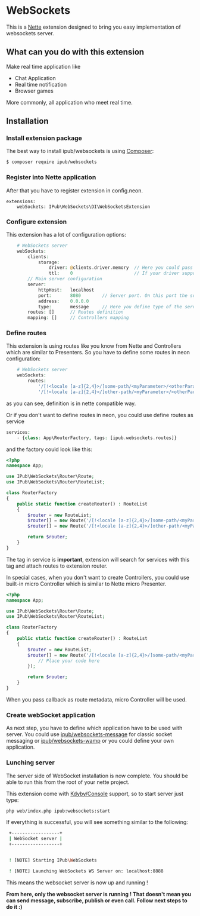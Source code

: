 # WebSockets

This is a [Nette](http://nette.org/) extension designed to bring you easy implementation of websockets server.

## What can you do with this extension

Make real time application like

* Chat Application
* Real time notification
* Browser games

More commonly, all application who meet real time.

## Installation

### Install extension package

The best way to install ipub/websockets is using [Composer](http://getcomposer.org/):

```sh
$ composer require ipub/websockets
```

### Register into Nette application

After that you have to register extension in config.neon.

```neon
extensions:
    webSockets: IPub\WebSockets\DI\WebSocketsExtension
```

### Configure extension

This extension has a lot of configuration options:

```php
    # WebSockets server
    webSockets:
        clients:
            storage:
                driver: @clients.driver.memory  // Here you could pass service name of your clients storage driver implementation
                ttl:    0                       // If your driver support TTL, here you could define it
        // Main server configuration
        server:
            httpHost:   localhost
            port:       8080        // Server port. On this port the socket server will listen on
            address:    0.0.0.0
            type:       message     // Here you define type of the server. Allowed options are `message` or `wamp`
        routes: []      // Routes definition
        mapping: []     // Controllers mapping
```

### Define routes

This extension is using routes like you know from Nette and Controllers which are similar to Presenters. So you have to define some routes in neon configuration:

```php
    # WebSockets server
    webSockets:
        routes:
            '/[!<locale [a-z]{2,4}>/]some-path/<myParameter>/<otherParameter>' : 'ControllerName:'
            '/[!<locale [a-z]{2,4}>/]other-path/<myParameter>/<otherParameter>' : 'SecondControllerName:'
```

as you can see, definition is in nette compatible way.

Or if you don't want to define routes in neon, you could use define routes as service

```php
services:
    - {class: App\RouterFactory, tags: [ipub.websockets.routes]}
```

and the factory could look like this:

```php
<?php
namespace App;

use IPub\WebSockets\Router\Route;
use IPub\WebSockets\Router\RouteList;

class RouterFactory
{
    public static function createRouter() : RouteList
    {
        $router = new RouteList;
        $router[] = new Route('/[!<locale [a-z]{2,4}>/]some-path/<myParameter>/<otherParameter>', 'ControllerName:');
        $router[] = new Route('/[!<locale [a-z]{2,4}>/]other-path/<myParameter>/<otherParameter>', 'SecondControllerName:');

        return $router;
    }
}
```

The tag in service is **important**, extension will search for services with this tag and attach routes to extension router.

In special cases, when you don't want to create Controllers, you could use built-in micro Controller which is similar to Nette micro Presenter. 

```php
<?php
namespace App;

use IPub\WebSockets\Router\Route;
use IPub\WebSockets\Router\RouteList;

class RouterFactory
{
    public static function createRouter() : RouteList
    {
        $router = new RouteList;
        $router[] = new Route('/[!<locale [a-z]{2,4}>/]some-path/<myParameter>/<otherParameter>', function(){
            // Place your code here
        });

        return $router;
    }
}
```

When you pass callback as route metadata, micro Controller will be used.

### Create webSocket application

As next step, you have to define which application have to be used with server.
You could use [ipub/websockets-message](https://github.com/iPublikuj/websockets-message) for classic socket messaging or [ipub/websockets-wamp](https://github.com/iPublikuj/websockets-wamp) or you could define your own application. 

### Lunching server

The server side of WebSocket installation is now complete. You should be able to run this from the root of your nette project.

This extension come with [Kdyby/Console](https://github.com/kdyby/console) support, so to start server just type:

```sh
php web/index.php ipub:websockets:start
```

If everything is successful, you will see something similar to the following:

```sh
 +------------------+
 | WebSocket server |
 +------------------+


 ! [NOTE] Starting IPub\WebSockets

 ! [NOTE] Launching WebSockets WS Server on: localhost:8888
```

This means the websocket server is now up and running ! 

**From here, only the websocket server is running ! That doesn't mean you can send message, subscribe, publish or even call. Follow next steps to do it :)**
